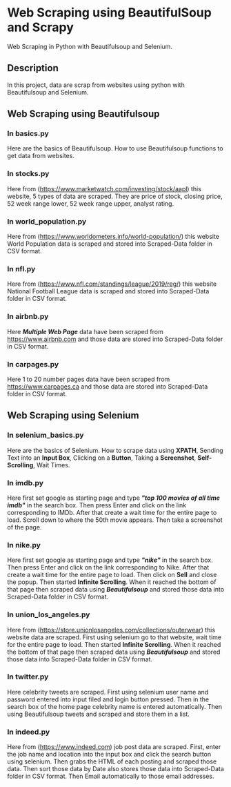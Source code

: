 # Web Scraping using BeautifulSoup and Scrapy
Web Scraping in Python with Beautifulsoup and Selenium. 

## Description

In this project, data are scrap from websites using python with Beautifulsoup and Selenium. 

## Web Scraping using Beautifulsoup

### In basics.py

Here are the basics of Beautifulsoup. How to use Beautifulsoup functions to get data from websites.

### In stocks.py

Here from (https://www.marketwatch.com/investing/stock/aapl) this website, 5 types of data are scraped. They are price of stock, closing price, 52 week range lower, 52 week range upper, analyst rating. 

### In world_population.py

Here from (https://www.worldometers.info/world-population/) this website World Population data is scraped and stored into Scraped-Data folder in CSV format. 

### In nfl.py

Here from (https://www.nfl.com/standings/league/2019/reg/) this website National Football League data is scraped and stored into Scraped-Data folder in CSV format. 

### In airbnb.py

Here ***Multiple Web Page*** data have been scraped from https://www.airbnb.com and those data are stored into Scraped-Data folder in CSV format. 

### In carpages.py

Here 1 to 20 number pages data have been scraped from https://www.carpages.ca and those data are stored into Scraped-Data folder in CSV format. 

## Web Scraping using Selenium

### In selenium_basics.py

Here are the basics of Selenium. How to scrape data using **XPATH**, Sending Text into an **Input Box**, Clicking on a **Button**, Taking a **Screenshot**, **Self-Scrolling**, Wait Times.

### In imdb.py

Here first set google as starting page and type ***"top 100 movies of all time imdb"*** in the search box. Then press Enter and click on the link corresponding to IMDb. After that create a wait time for the entire page to load. Scroll down to where the 50th movie appears. Then take a screenshot of the page. 

### In nike.py

Here first set google as starting page and type ***"nike"*** in the search box. Then press Enter and click on the link corresponding to Nike. After that create a wait time for the entire page to load. Then click on **Sell** and close the popup. Then started **Infinite Scrolling**. When it reached the bottom of that page then scraped data using ***Beautifulsoup*** and stored those data into Scraped-Data folder in CSV format.

### In union_los_angeles.py

Here from (https://store.unionlosangeles.com/collections/outerwear) this website data are scraped. First using selenium go to that website,  wait time for the entire page to load. Then started **Infinite Scrolling**. When it reached the bottom of that page then scraped data using ***Beautifulsoup*** and stored those data into Scraped-Data folder in CSV format.

### In twitter.py

Here celebrity tweets are scraped. First using selenium user name and password entered into input filed and login button pressed. Then in the search box of the home page celebrity name is entered automatically. Then using Beautifulsoup tweets and scraped and store them in a list. 

### In indeed.py

Here from (https://www.indeed.com) job post data are scraped. First, enter the job name and location into the input box and click the search button using selenium. Then grabs the HTML of each posting and scraped those data. Then sort those data by Date also stores those data into Scraped-Data folder in CSV format. Then Email automatically to those email addresses. 
